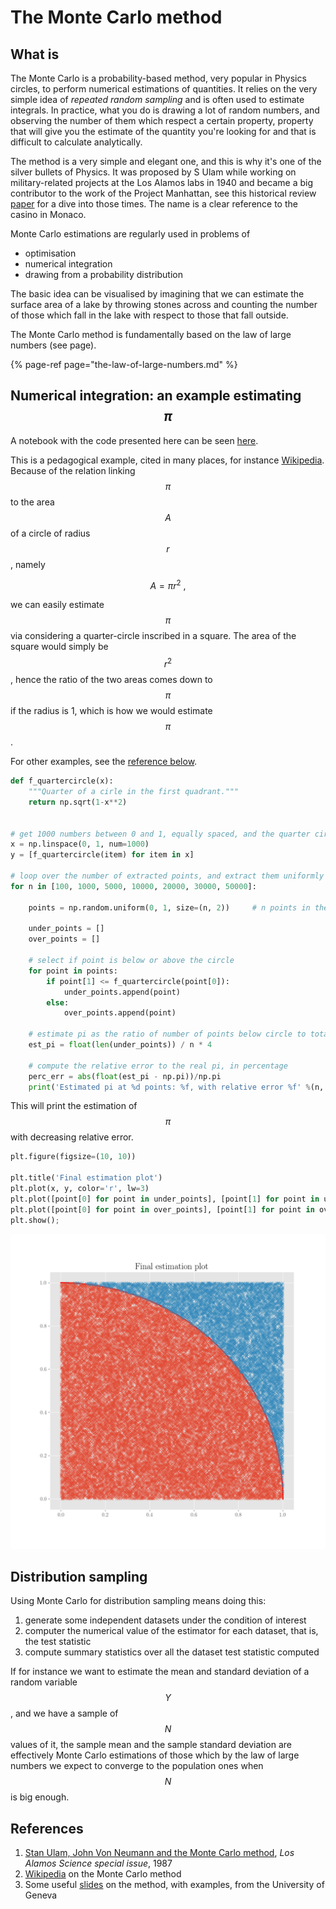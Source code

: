 # The Monte Carlo method

## What is

The Monte Carlo is a probability-based method, very popular in Physics circles, to perform numerical estimations of quantities. It relies on the very simple idea of _repeated random sampling_ and is often used to estimate integrals. In practice, what you do is drawing a lot of random numbers, and observing the number of them which respect a certain property, property that will give you the estimate of the quantity you're looking for and that is difficult to calculate analytically.

The method is a very simple and elegant one, and this is why it's one of the silver bullets of Physics. It was proposed by S Ulam while working on military-related projects at the Los Alamos labs in 1940 and became a big contributor to the work of the Project Manhattan, see this historical review [paper](monte-carlo.md#references) for a dive into those times. The name is a clear reference to the casino in Monaco.

Monte Carlo estimations are regularly used in problems of

* optimisation
* numerical integration
* drawing from a probability distribution

The basic idea can be visualised by imagining that we can estimate the surface area of a lake by throwing stones across and counting the number of those which fall in the lake with respect to those that fall outside.

The Monte Carlo method is fundamentally based on the law of large numbers \(see page\).

{% page-ref page="the-law-of-large-numbers.md" %}

## Numerical integration: an example estimating $$\pi$$ 

A notebook with the code presented here can be seen [here](https://nbviewer.jupyter.org/github/martinapugliese/tales-science-data/blob/master/probability-statistics-and-data-analysis/methods-theorems-and-laws/notebooks/monte-carlo-pi.ipynb).

This is a pedagogical example, cited in many places, for instance [Wikipedia](monte-carlo.md#references). Because of the relation linking $$\pi$$ to the area $$A$$ of a circle of radius$$r$$, namely

$$
A = \pi r^2 \ ,
$$

we can easily estimate$$\pi$$via considering a quarter-circle inscribed in a square. The area of the square would simply be$$r^2$$, hence the ratio of the two areas comes down to$$\pi$$if the radius is 1, which is how we would estimate $$\pi$$.

For other examples, see the [reference below](monte-carlo.md#references).

```python
def f_quartercircle(x):
    """Quarter of a cirle in the first quadrant."""
    return np.sqrt(1-x**2)


# get 1000 numbers between 0 and 1, equally spaced, and the quarter circle function on them
x = np.linspace(0, 1, num=1000)
y = [f_quartercircle(item) for item in x]

# loop over the number of extracted points, and extract them uniformly between 0 and 1, both x and y
for n in [100, 1000, 5000, 10000, 20000, 30000, 50000]:
    
    points = np.random.uniform(0, 1, size=(n, 2))     # n points in the plane, randomly (uniformly) extracted in [0,1]
    
    under_points = []
    over_points = []
    
    # select if point is below or above the circle
    for point in points:
        if point[1] <= f_quartercircle(point[0]):
            under_points.append(point)
        else:
            over_points.append(point)

    # estimate pi as the ratio of number of points below circle to total
    est_pi = float(len(under_points)) / n * 4
    
    # compute the relative error to the real pi, in percentage
    perc_err = abs(float(est_pi - np.pi))/np.pi
    print('Estimated pi at %d points: %f, with relative error %f' %(n, est_pi, perc_err))
```

This will print the estimation of $$\pi$$ with decreasing relative error.

```python
plt.figure(figsize=(10, 10))

plt.title('Final estimation plot')
plt.plot(x, y, color='r', lw=3)
plt.plot([point[0] for point in under_points], [point[1] for point in under_points], 'x', alpha=0.5)
plt.plot([point[0] for point in over_points], [point[1] for point in over_points], 'x', alpha=0.5)
plt.show();
```

![Monte-Carloing pi](../../.gitbook/assets/pi.png)

## Distribution sampling

Using Monte Carlo for distribution sampling means doing this:

1. generate some independent datasets under the condition of interest
2. computer the numerical value of the estimator for each dataset, that is, the test statistic
3. compute summary statistics over all the dataset test statistic computed

If for instance we want to estimate the mean and standard deviation of a random variable $$Y$$, and we have a sample of $$N$$values of it, the sample mean and the sample standard deviation are effectively Monte Carlo estimations of those which by the law of large numbers we expect to converge to the population ones when $$N$$is big enough.

## References

1. [Stan Ulam, John Von Neumann and the Monte Carlo method](http://www-star.st-and.ac.uk/~kw25/teaching/mcrt/MC_history_3.pdf), _Los Alamos Science special issue_, 1987
2. [Wikipedia](https://en.wikipedia.org/wiki/Monte_Carlo_method) on the Monte Carlo method
3. Some useful [slides](https://www.unige.ch/sciences/astro/files/2713/8971/4086/3_Paltani_MonteCarlo.pdf) on the method, with examples, from the University of Geneva


